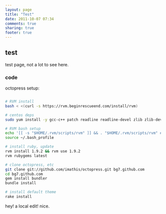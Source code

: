 ```yaml
---
layout: page
title: "Test"
date: 2011-10-07 07:34
comments: true
sharing: true
footer: true
---
```


## test ##

test page, not a lot to see here. 

### code ###

octopress setup:

``` bash octopress first-time setup

# RVM install
bash < <(curl -s https://rvm.beginrescueend.com/install/rvm)

# centos deps
sudo yum install -y gcc-c++ patch readline readline-devel zlib zlib-devel libyaml-devel libffi-devel openssl-devel make bzip2 autoconf automake libtool bison glibc

# RVM bash setup
echo '[[ -s "$HOME/.rvm/scripts/rvm" ]] && . "$HOME/.rvm/scripts/rvm" # Load RVM function' >> ~/.bash_profile
source ~/.bash_profile

# install ruby, update
rvm install 1.9.2 && rvm use 1.9.2
rvm rubygems latest

# clone octopress, etc
git clone git://github.com/imathis/octopress.git bg7.github.com
cd bg7.github.com
gem install bundler
bundle install

# install default theme
rake install
```

hey! a local edit! nice.


